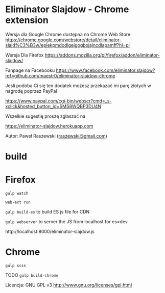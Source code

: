 Eliminator Slajdow - Chrome extension
=========================

Wersja dla Google Chrome dostępna na Chrome Web Store: https://chrome.google.com/webstore/detail/eliminator-slajd%C3%B3w/eplekpmdodlgejgogbojajncdlapamff?hl=pl

Wersja Dla Firefox https://addons.mozilla.org/pl/firefox/addon/eliminator-slajdow/

Fanpage na Facebooku https://www.facebook.com/eliminator.slajdow?ref=github.com/maestr0/eliminator-slajdow-chrome

Jeśli podoba Ci się ten dodatek możesz przekazać mi parę złotych w nagrodę poprzez PayPal

https://www.paypal.com/cgi-bin/webscr?cmd=_s-xclick&hosted_button_id=SMS8WQBP3DU4N

Wszelkie sugestię proszę zgłaszać na

https://eliminator-slajdow.herokuapp.com

Autor: Paweł Raszewski (raszewski@gmail.com)


# build

Firefox
=======

`gulp watch`

`web-ext run`

`gulp build-es` to build ES js file for CDN


`gulp webserver` to server the JS from localhost for es=dev 

http://localhost:8000/eliminator-slajdow.js


Chrome
======

`gulp scss`

TODO `gulp build-chrome`


Licencja: GNU GPL v3 http://www.gnu.org/licenses/gpl.html
